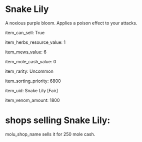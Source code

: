 # Snake Lily

A noxious purple bloom. Applies a poison effect to your attacks.

item_can_sell: True

item_herbs_resource_value: 1

item_mews_value: 6

item_mole_cash_value: 0

item_rarity: Uncommon

item_sorting_priority: 6800

item_uid: Snake Lily [Fair]

item_venom_amount: 1800

# shops selling Snake Lily:

molu_shop_name sells it for 250 mole cash.